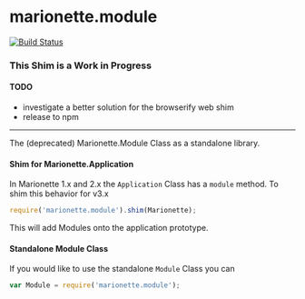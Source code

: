 # marionette.module
[![Build Status](https://travis-ci.org/marionettejs/marionette.module.svg)](https://travis-ci.org/marionettejs/marionette.module)

### This Shim is a Work in Progress ###

#### TODO

* investigate a better solution for the browserify web shim
* release to npm

------------

The (deprecated) Marionette.Module Class as a standalone library.

#### Shim for Marionette.Application

In Marionette 1.x and 2.x the `Application` Class has a `module` method. To shim this behavior for v3.x

```js
require('marionette.module').shim(Marionette);
```

This will add Modules onto the application prototype.

#### Standalone Module Class

If you would like to use the standalone `Module` Class you can

```js
var Module = require('marionette.module');
```
